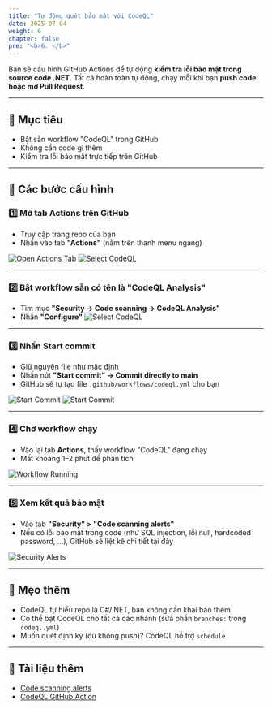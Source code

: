```yaml
---
title: "Tự động quét bảo mật với CodeQL"
date: 2025-07-04
weight: 6
chapter: false
pre: "<b>6. </b>"
---
```


Bạn sẽ cấu hình GitHub Actions để tự động **kiểm tra lỗi bảo mật trong source code .NET**. Tất cả hoàn toàn tự động, chạy mỗi khi bạn **push code hoặc mở Pull Request**.

---

## 🎯 Mục tiêu

- Bật sẵn workflow "CodeQL" trong GitHub
- Không cần code gì thêm
- Kiểm tra lỗi bảo mật trực tiếp trên GitHub

---

## 🔧 Các bước cấu hình

### 1️⃣ Mở tab **Actions** trên GitHub

- Truy cập trang repo của bạn
- Nhấn vào tab **"Actions"** (nằm trên thanh menu ngang)

![Open Actions Tab](/aws-workshop-demo/images/6-security-testing/open-actions.png)
![Select CodeQL](/aws-workshop-demo/images/6-security-testing/open-actions2.png)

---

### 2️⃣ Bật workflow sẵn có tên là **"CodeQL Analysis"**

- Tìm mục **"Security → Code scanning → CodeQL Analysis"**
- Nhấn **"Configure"**
![Select CodeQL](/aws-workshop-demo/images/6-security-testing/select-codeql.png)


---

### 3️⃣ Nhấn **Start commit**

- Giữ nguyên file như mặc định
- Nhấn nút **"Start commit" → Commit directly to main**
- GitHub sẽ tự tạo file `.github/workflows/codeql.yml` cho bạn

![Start Commit](/aws-workshop-demo/images/6-security-testing/start-commit.png)
![Start Commit](/aws-workshop-demo/images/6-security-testing/start-commit2.png)

---

### 4️⃣ Chờ workflow chạy

- Vào lại tab **Actions**, thấy workflow "CodeQL" đang chạy
- Mất khoảng 1–2 phút để phân tích

![Workflow Running](/aws-workshop-demo/images/6-security-testing/workflow-running.png)

---

### 5️⃣ Xem kết quả bảo mật

- Vào tab **"Security" > "Code scanning alerts"**
- Nếu có lỗi bảo mật trong code (như SQL injection, lỗi null, hardcoded password, ...), GitHub sẽ liệt kê chi tiết tại đây

![Security Alerts](/aws-workshop-demo/images/6-security-testing/security-alerts.png)

---

## 🧠 Mẹo thêm

- CodeQL tự hiểu repo là C#/.NET, bạn không cần khai báo thêm
- Có thể bật CodeQL cho tất cả các nhánh (sửa phần `branches:` trong `codeql.yml`)
- Muốn quét định kỳ (dù không push)? CodeQL hỗ trợ `schedule`

---

## 📘 Tài liệu thêm

- [Code scanning alerts](https://docs.github.com/en/code-security/code-scanning)
- [CodeQL GitHub Action](https://github.com/github/codeql-action)
